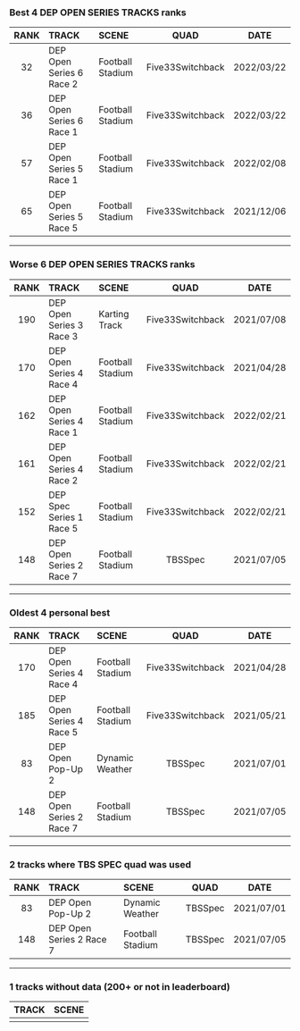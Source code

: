 ### Best 4 DEP OPEN SERIES TRACKS ranks
|RANK|TRACK|SCENE|QUAD|DATE|
|:---:|:---|:---|:---:|:---:|
|32|DEP Open Series 6 Race 2|Football Stadium|Five33Switchback|2022/03/22|
|36|DEP Open Series 6 Race 1|Football Stadium|Five33Switchback|2022/03/22|
|57|DEP Open Series 5 Race 1|Football Stadium|Five33Switchback|2022/02/08|
|65|DEP Open Series 5 Race 5|Football Stadium|Five33Switchback|2021/12/06|
---
### Worse 6 DEP OPEN SERIES TRACKS ranks
|RANK|TRACK|SCENE|QUAD|DATE|
|:---:|:---|:---|:---:|:---:|
|190|DEP Open Series 3 Race 3|Karting Track|Five33Switchback|2021/07/08|
|170|DEP Open Series 4 Race 4|Football Stadium|Five33Switchback|2021/04/28|
|162|DEP Open Series 4 Race 1|Football Stadium|Five33Switchback|2022/02/21|
|161|DEP Open Series 4 Race 2|Football Stadium|Five33Switchback|2022/02/21|
|152|DEP Spec Series 1 Race 5|Football Stadium|Five33Switchback|2022/02/21|
|148|DEP Open Series 2 Race 7|Football Stadium|TBSSpec|2021/07/05|
---
### Oldest 4 personal best
|RANK|TRACK|SCENE|QUAD|DATE|
|:---:|:---|:---|:---:|:---:|
|170|DEP Open Series 4 Race 4|Football Stadium|Five33Switchback|2021/04/28|
|185|DEP Open Series 4 Race 5|Football Stadium|Five33Switchback|2021/05/21|
|83|DEP Open Pop-Up 2|Dynamic Weather|TBSSpec|2021/07/01|
|148|DEP Open Series 2 Race 7|Football Stadium|TBSSpec|2021/07/05|
---
### 2 tracks where TBS SPEC quad was used
|RANK|TRACK|SCENE|QUAD|DATE|
|:---:|:---|:---|:---:|:---:|
|83|DEP Open Pop-Up 2|Dynamic Weather|TBSSpec|2021/07/01|
|148|DEP Open Series 2 Race 7|Football Stadium|TBSSpec|2021/07/05|
---
### 1 tracks without data (200+ or not in leaderboard)
|TRACK|SCENE|
|:---|:---|
|||
